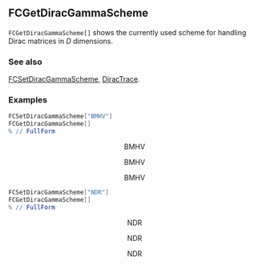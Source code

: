 ## FCGetDiracGammaScheme

`FCGetDiracGammaScheme[]` shows the currently used scheme for handling Dirac matrices in $D$ dimensions.

### See also

[FCSetDiracGammaScheme](FCSetDiracGammaScheme), [DiracTrace](DiracTrace).

### Examples

```mathematica
FCSetDiracGammaScheme["BMHV"]
FCGetDiracGammaScheme[]
% // FullForm
```

$$\text{BMHV}$$

$$\text{BMHV}$$

$$\text{BMHV}$$

```mathematica
FCSetDiracGammaScheme["NDR"]
FCGetDiracGammaScheme[]
% // FullForm
```

$$\text{NDR}$$

$$\text{NDR}$$

$$\text{NDR}$$